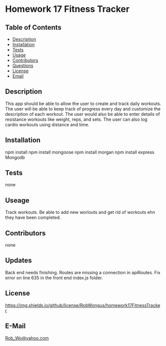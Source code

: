 # Homework 17 Fitness Tracker

## Table of Contents

* [Description](#Description)
* [Installation](#Installation)
* [Tests](#Tests)
* [Usage](#Usage)
* [Contributors](#Contributors)
* [Questions](#Updates)
* [License](#License)
* [Email](#Email)

## Description
This app should be able to allow the user to create and track daily workouts. The user will be able to keep track of progress every day and customize the description of each workout. The user would also be able to enter details of resistance workouts like weight, reps, and sets. The user can also log cardio workouts using distance and time. 

## Installation
npm install
npm install mongoose
npm install morgan
npm  install express
Mongodb


## Tests

none

## Useage

Track workouts. Be able to add new worlouts and get rid of workouts ehn they have been completed. 

## Contributors

none

## Updates
Back end needs finishing. Routes are missing a connection in apiRoutes. Fix error on line 635 in the front end index.js folder. 


## License
https://img.shields.io/github/license/RobWongus/homework17FitnessTracker

## E-Mail

Rob_Wo@yahoo.com
